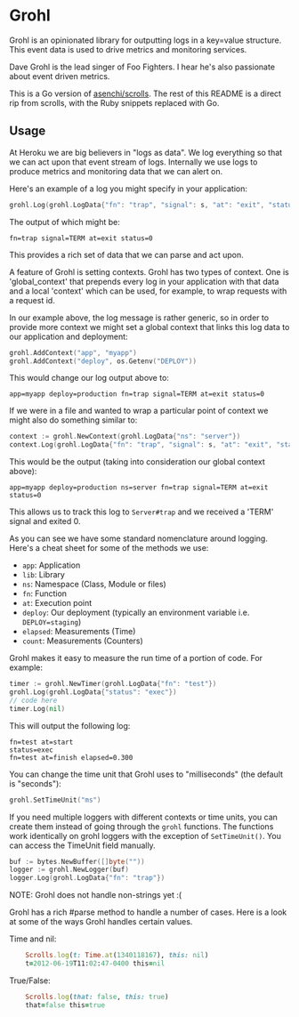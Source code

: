 # Grohl

Grohl is an opinionated library for outputting logs in a key=value structure.
This event data is used to drive metrics and monitoring services.

Dave Grohl is the lead singer of Foo Fighters.  I hear he's also passionate about
event driven metrics.

This is a Go version of [asenchi/scrolls](https://github.com/asenchi/scrolls).
The rest of this README is a direct rip from scrolls, with the Ruby snippets
replaced with Go.

## Usage

At Heroku we are big believers in "logs as data". We log everything so
that we can act upon that event stream of logs. Internally we use logs
to produce metrics and monitoring data that we can alert on.

Here's an example of a log you might specify in your application:

```go
grohl.Log(grohl.LogData{"fn": "trap", "signal": s, "at": "exit", "status": 0})
```

The output of which might be:

    fn=trap signal=TERM at=exit status=0

This provides a rich set of data that we can parse and act upon.

A feature of Grohl is setting contexts. Grohl has two types of
context. One is 'global_context' that prepends every log in your
application with that data and a local 'context' which can be used,
for example, to wrap requests with a request id.

In our example above, the log message is rather generic, so in order
to provide more context we might set a global context that links this
log data to our application and deployment:

```go
grohl.AddContext("app", "myapp")
grohl.AddContext("deploy", os.Getenv("DEPLOY"))
```

This would change our log output above to:

    app=myapp deploy=production fn=trap signal=TERM at=exit status=0

If we were in a file and wanted to wrap a particular point of context
we might also do something similar to:

```go
context := grohl.NewContext(grohl.LogData{"ns": "server"})
context.Log(grohl.LogData{"fn": "trap", "signal": s, "at": "exit", "status": 0})
```

This would be the output (taking into consideration our global context
above):

    app=myapp deploy=production ns=server fn=trap signal=TERM at=exit status=0

This allows us to track this log to `Server#trap` and we received a
'TERM' signal and exited 0.

As you can see we have some standard nomenclature around logging.
Here's a cheat sheet for some of the methods we use:

* `app`: Application
* `lib`: Library
* `ns`: Namespace (Class, Module or files)
* `fn`: Function
* `at`: Execution point
* `deploy`: Our deployment (typically an environment variable i.e. `DEPLOY=staging`)
* `elapsed`: Measurements (Time)
* `count`: Measurements (Counters)

Grohl makes it easy to measure the run time of a portion of code.
For example:

```go
timer := grohl.NewTimer(grohl.LogData{"fn": "test"})
grohl.Log(grohl.LogData{"status": "exec"})
// code here
timer.Log(nil)
```

This will output the following log:

    fn=test at=start
    status=exec
    fn=test at=finish elapsed=0.300

You can change the time unit that Grohl uses to "milliseconds" (the
default is "seconds"):

```go
grohl.SetTimeUnit("ms")
```

If you need multiple loggers with different contexts or time units, you can
create them instead of going through the `grohl` functions.  The functions work
identically on grohl loggers with the exception of `SetTimeUnit()`.  You can
access the TimeUnit field manually.

```go
buf := bytes.NewBuffer([]byte(""))
logger := grohl.NewLogger(buf)
logger.Log(grohl.LogData{"fn": "trap"})
```

NOTE: Grohl does not handle non-strings yet :(

Grohl has a rich #parse method to handle a number of cases. Here is
a look at some of the ways Grohl handles certain values.

Time and nil:

```ruby
    Scrolls.log(t: Time.at(1340118167), this: nil)
    t=2012-06-19T11:02:47-0400 this=nil
```

True/False:

```ruby
    Scrolls.log(that: false, this: true)
    that=false this=true
```
